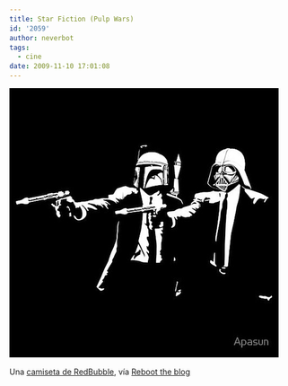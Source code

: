 ```yaml
---
title: Star Fiction (Pulp Wars)
id: '2059'
author: neverbot
tags:
  - cine
date: 2009-11-10 17:01:08
---
```


![200911101659.jpg](./star-fiction-pulp-wars/200911101659.jpg)

Una [camiseta de RedBubble](http://www.redbubble.com/people/apasun/t-shirts/4016027-2-star-fiction), vía [Reboot the blog](http://blog.swas.es/post/238119305/star-fiction-t-shirt)